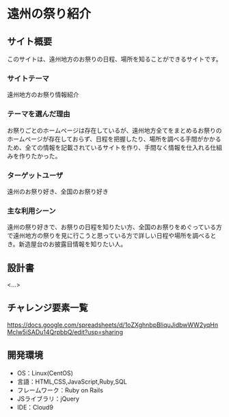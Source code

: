  # 遠州の祭り紹介

## サイト概要
このサイトは、遠州地方のお祭りの日程、場所を知ることができるサイトです。

### サイトテーマ
遠州地方のお祭り情報紹介

### テーマを選んだ理由
お祭りごとのホームページは存在しているが、遠州地方全てをまとめるお祭りのホームページが存在しておらず、日程を把握したり、場所を調べる手間がかかるため、全ての情報を記載されているサイトを作り、手間なく情報を仕入れる仕組みを作りたかった。

### ターゲットユーザ
遠州のお祭り好き、全国のお祭り好き

### 主な利用シーン
遠州の祭り好きで、お祭りの日程を知りたい方、全国のお祭りをめぐっている方で遠州地方の祭りを見に行こうと思っている方で詳しい日程や場所を調べるとき。新造屋台のお披露目情報を知りたい人。

## 設計書
<...>

## チャレンジ要素一覧
https://docs.google.com/spreadsheets/d/1oZXghnbpBliquJidbwWW2yqHnMcIw5iSADu14QrpbbQ/edit?usp=sharing

## 開発環境
- OS：Linux(CentOS)
- 言語：HTML,CSS,JavaScript,Ruby,SQL
- フレームワーク：Ruby on Rails
- JSライブラリ：jQuery
- IDE：Cloud9
